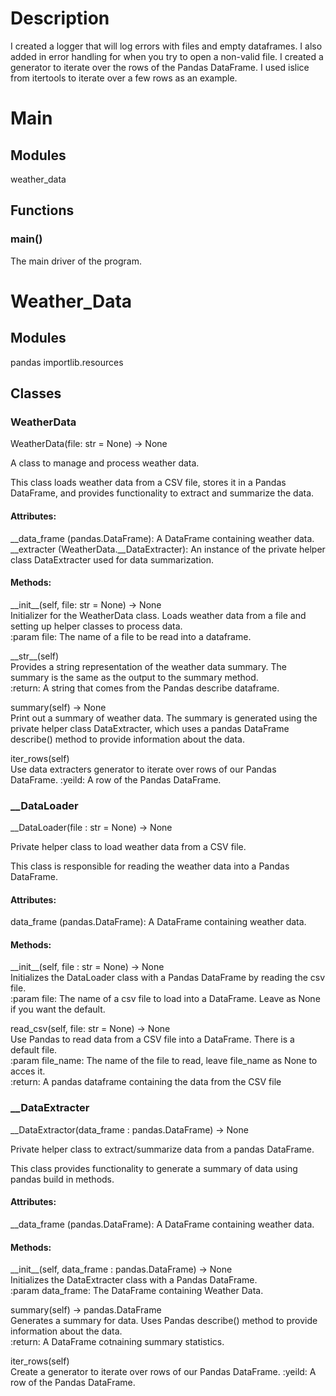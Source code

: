 # Description
I created a logger that will log errors with files and empty dataframes. I also added in error handling for when you try to open a non-valid file. I created a generator to iterate over the rows of the Pandas DataFrame. I used islice from itertools to iterate over a few rows as an example. 

# Main
## Modules

weather_data
## Functions

### main()
The main driver of the program.
# Weather_Data
## Modules
pandas
importlib.resources
## Classes
### WeatherData
WeatherData(file: str = None) -&gt; None

A class to manage and process weather data.

This class loads weather data from a CSV file, stores it in a Pandas DataFrame,
and provides functionality to extract and summarize the data.

#### Attributes:
__data_frame (pandas.DataFrame): A DataFrame containing weather data.  
__extracter (WeatherData.__DataExtracter): An instance of the private helper class DataExtracter
                                               used for data summarization.
#### Methods:
\_\_init__(self, file: str = None) -&gt; None  
    Initializer for the WeatherData class. Loads weather data from a file and setting up helper classes to process data.  
:param file: The name of a file to be read into a dataframe.  

\_\_str__(self)  
Provides a string representation of the weather data summary.
The summary is the same as the output to the summary method.   
:return: A string that comes from the Pandas describe dataframe.

summary(self) -> None  
Print out a summary of weather data. 
The summary is generated using the private helper class DataExtracter, which
uses a pandas DataFrame describe() method to provide information about the data.

iter_rows(self)  
Use data extracters generator to iterate over rows of our Pandas DataFrame.
:yeild: A row of the Pandas DataFrame. 

### __DataLoader
__DataLoader(file : str = None) -&gt; None  

Private helper class to load weather data from a CSV file.

This class is responsible for reading the weather data into a Pandas DataFrame.

#### Attributes:
data_frame (pandas.DataFrame): A DataFrame containing weather data.

#### Methods:
\_\_init__(self, file : str = None) -&gt; None  
Initializes the DataLoader class with a Pandas DataFrame by reading the csv file.  
:param file: The name of a csv file to load into a DataFrame. Leave as None if you want the default.


read_csv(self, file: str = None) -&gt; None  
Use Pandas to read data from a CSV file into a DataFrame. There is a default file.  
:param file_name: The name of the file to read, leave file_name as None to acces it.  
:return: A pandas dataframe containing the data from the CSV file

### __DataExtracter
__DataExtractor(data_frame : pandas.DataFrame) -&gt; None

Private helper class to extract/summarize data from a pandas DataFrame.

This class provides functionality to generate a summary of data using pandas
build in methods.

#### Attributes:
__data_frame (pandas.DataFrame): A DataFrame containing weather data.

#### Methods: 
\_\_init__(self, data_frame : pandas.DataFrame) -&gt; None  
Initializes the DataExtracter class with a Pandas DataFrame.  
:param data_frame: The DataFrame containing Weather Data.

summary(self) -&gt; pandas.DataFrame  
Generates a summary for data. Uses Pandas describe() method to provide information about the data.  
:return: A DataFrame cotnaining summary statistics.

iter_rows(self)  
Create a generator to iterate over rows of our Pandas DataFrame.
:yeild: A row of the Pandas DataFrame.